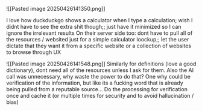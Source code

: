 ![[Pasted image 20250426141350.png]]

I love how duckduckgo shows a calculator when I type a calculation; wish I didnt have to see the extra shit though;; just have it minimized so I can ignore the irrelevant results
	On their server side too: dont have to pull all of the resources / websited just for a simple calculator loockup;; let the user dictate that they want it from a specific website or a collection of websites to browse through UX


![[Pasted image 20250426141548.png]]
Similarly for definitions (love a good dictionary), dont need all of the resources unless I ask for them. Also the AI call was unnecessary, why waste the power to do that?
	One why could be verification of the information, but like its a fucking word that is already being pulled from a reputable source...
	Do the processing for verification once and cache it (or multiple times for security and to avoid hallucination / bias)
